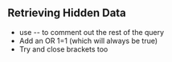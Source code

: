 ## Retrieving Hidden Data
* use -- to comment out the rest of the query
* Add an OR 1=1 (which will always be true)
* Try and close brackets too

